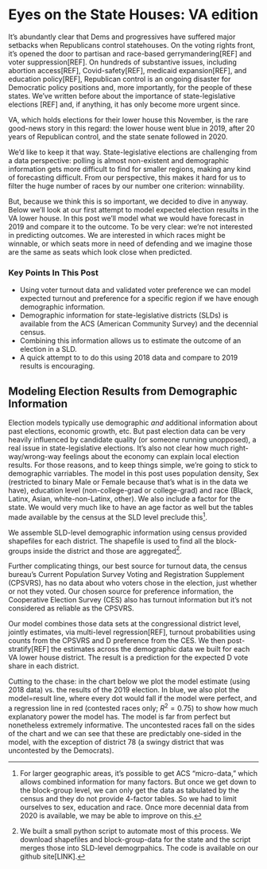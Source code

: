 # Eyes on the State Houses: VA edition

It’s abundantly clear that Dems and progressives have suffered major setbacks when Republicans control
statehouses. On the voting rights front, it’s opened the door to partisan and race-based gerrymandering[REF]
and voter suppression[REF].  On hundreds of substantive issues, including abortion access[REF],
Covid-safety[REF], medicaid expansion[REF], and education policy[REF],
Republican control is an ongoing disaster for Democratic policy positions and, more
importantly, for the people of these states. We’ve written before about the importance of state-legislative
elections [REF] and, if anything, it has only become more urgent since.

VA, which holds elections for their lower house this November, is the rare good-news story in this regard:
the lower house went blue in 2019, after 20 years of Republican control,
and the state senate followed in 2020.

We’d like to keep it that way. State-legislative elections are challenging from a data
perspective: polling is almost non-existent
and demographic information gets more difficult to find for smaller regions, making any kind of
forecasting difficult. From our perspective, this makes it hard for us to filter
the huge number of races by our number one criterion: winnability.

But, because we think this is so important, we decided to dive in anyway.
Below we’ll look at our
first attempt to model expected election results in the VA lower house.
In this post we’ll model what we would have forecast in 2019
and compare it to the outcome.
To be very clear: we’re not interested in predicting outcomes. We are interested in
which races might be winnable, or which seats more in need of defending and we
imagine those are the same as seats which look close when predicted.

### Key Points In This Post

- Using voter turnout data and validated voter preference we can model expected
turnout and preference for a specific region if we have enough demographic information.
- Demographic information for state-legislative districts (SLDs) is available from the
ACS (American Community Survey) and the decennial census.
- Combining this information allows us to estimate the outcome of an election in
a SLD.
- A quick attempt to to do this using 2018 data and compare to 2019 results is encouraging.

## Modeling Election Results from Demographic Information
Election models typically use demographic *and* additional
information about past elections, economic growth, etc.
But past election data can be very heavily
influenced by candidate quality (or someone running unopposed), a real issue
in state-legislative elections. It’s also not clear how much right-way/wrong-way
feelings about the economy can explain local election results. For those reasons,
and to keep things simple, we’re going to stick to demographic varriables. The model
in this post uses population density, Sex (restricted to binary Male or Female because that’s what
is in the data we have), education level (non-college-grad or college-grad)
and race (Black, Latinx, Asian, white-non-Latinx, other). We also include a
factor for the state. We would very much like to have an age factor as well but the tables
made available by the census at the SLD level preclude this[^whyNoAge].

[^whyNoAge]: For larger geographic areas, it’s possible to get ACS “micro-data,”
which allows combined information for many factors.  But once we get down to the
block-group level, we can only get the data as tabulated by the census and they
do not provide 4-factor tables. So we had to limit ourselves to sex, education and
race. Once more decennial data from 2020 is available,
we may be able to improve on this.

We assemble SLD-level demographic information using census provided
shapefiles for each
district. The shapefile is used to find all the block-groups inside the
district and those are aggregated[^demographicCode].

[^demographicCode]: We built a small python script to automate most
of this process. We download shapefiles and block-group-data for the
state and the script merges those into SLD-level demogrpahics.  The
code is available on our github site[LINK].

Further complicating things, our best source for turnout data, the census
bureau’s Current Population Survey Voting and Registration Supplement (CPSVRS),
has no data about who voters chose in the election, just whether or not they
voted.  Our chosen source for preference information,
the Cooperative Election Survey (CES) also has turnout information but it’s
not considered as reliable as the CPSVRS.

Our model combines those data sets at the congressional district level,
jointly estimates, via multi-level regression[REF],
turnout probabilities using counts from the CPSVRS and
D preference from the CES. We then post-stratify[REF] the estimates across
the demographic data we built for each VA lower house district. The result is
a prediction for the expected D vote share in each district.

Cutting to the chase: in the chart below we plot the model estimate
(using 2018 data) vs. the results of the 2019 election. In blue,
we also plot the model=result line,
where every dot would fall if the model were perfect, and a regression
line in red (contested races only; $R^2 = 0.75$)
to show how much explanatory power the model has.
The model is far from perfect but nonetheless
extremely informative. The uncontested races fall on the sides of the chart
and we can see that these are predictably one-sided in the model,
with the exception of district
78 (a swingy district that was uncontested by the Democrats).
